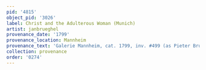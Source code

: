 ```yaml
---
pid: '4815'
object_pid: '3026'
label: Christ and the Adulterous Woman (Munich)
artist: janbrueghel
provenance_date: '1799'
provenance_location: Mannheim
provenance_text: 'Galerie Mannheim, cat. 1799, inv. #499 (as Pieter Bruegel)'
collection: provenance
order: '0274'
---
```

